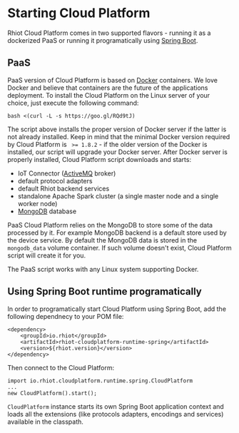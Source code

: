# Starting Cloud Platform

Rhiot Cloud Platform comes in two supported flavors - running it as a dockerized PaaS or running it programatically using [Spring Boot](http://projects.spring.io/spring-boot/).

## PaaS

PaaS version of Cloud Platform is based on [Docker](https://www.docker.com/) containers. We love Docker and believe that containers are the
future of the applications deployment. To install the Cloud Platform on the Linux server of your choice, just execute the
following command:

    bash <(curl -L -s https://goo.gl/RQd9tJ)

The script above installs the proper version of Docker server if the latter is not already installed. Keep in mind that
the minimal Docker version required by Cloud Platform is ` >= 1.8.2` - if the older version of the Docker is installed, our
script will upgrade your Docker server. After Docker server is properly installed, Cloud Platform script downloads and starts:

- IoT Connector ([ActiveMQ](http://activemq.apache.org/) broker)
- default protocol adapters
- default Rhiot backend services
- standalone Apache Spark cluster (a single master node and a single worker node)
- [MongoDB](https://www.mongodb.org/) database

PaaS Cloud Platform relies on the MongoDB to store some of the data processed by it. For example MongoDB backend is a default
store used by the device service. By default the MongoDB data is stored in the `mongodb_data`
volume container. If such volume doesn't exist, Cloud Platform script will create it for you.

The PaaS script works with any Linux system supporting Docker.

## Using Spring Boot runtime programatically

In order to programatically start Cloud Platform using Spring Boot, add the following dependnecy to your POM file:

	<dependency>
		<groupId>io.rhiot</groupId>
		<artifactId>rhiot-cloudplatform-runtime-spring</artifactId>
		<version>${rhiot.version}</version>
	</dependency>

Then connect to the Cloud Platform:

    import io.rhiot.cloudplatform.runtime.spring.CloudPlatform
    ...
    new CloudPlatform().start();

`CloudPlatform` instance starts its own Spring Boot application context and loads all the extensions (like protocols adapters, encodings and services) available in the classpath.
